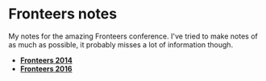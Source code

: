 Fronteers notes
============

My notes for the amazing Fronteers conference. I've tried to make notes of as much as possible, it probably misses a lot of information though.

* **[Fronteers 2014](https://github.com/jellekralt/fronteers-notes/tree/master/2014)**
* **[Fronteers 2016](https://github.com/jellekralt/fronteers-notes/tree/master/2016)**
